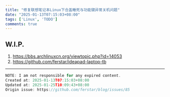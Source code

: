 ```yaml
---
title: "修复联想笔记本Linux下合盖睡死与功能键异常关机问题"
date: "2025-01-13T07:15:03+08:00"
tags: ['Linux', 'TODO']
comments: true
---
```


W.I.P.
---

1. https://bbs.archlinuxcn.org/viewtopic.php?id=14053
2. https://github.com/ferstar/ideapad-laptop-tb



---

```js
NOTE: I am not responsible for any expired content.
Created at: 2025-01-13T07:15:03+08:00
Updated at: 2025-01-25T10:09:43+08:00
Origin issue: https://github.com/ferstar/blog/issues/85
```
